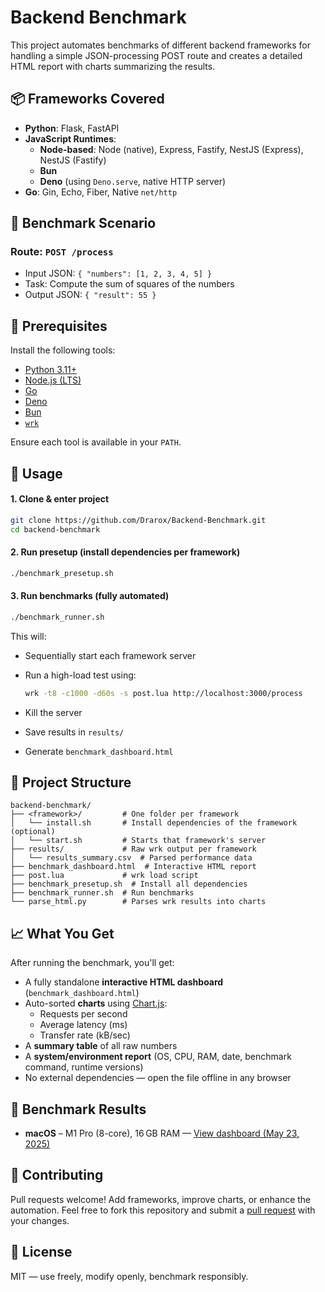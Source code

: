 # Backend Benchmark

This project automates benchmarks of different backend frameworks for handling a simple JSON-processing POST route and creates a detailed HTML report with charts summarizing the results.

## 📦 Frameworks Covered

- **Python**: Flask, FastAPI  
- **JavaScript Runtimes**:
  - **Node-based**: Node (native), Express, Fastify, NestJS (Express), NestJS (Fastify)  
  - **Bun**  
  - **Deno** (using `Deno.serve`, native HTTP server)
- **Go**: Gin, Echo, Fiber, Native `net/http`

## 🔬 Benchmark Scenario

### Route: `POST /process`
- Input JSON: `{ "numbers": [1, 2, 3, 4, 5] }`
- Task: Compute the sum of squares of the numbers
- Output JSON: `{ "result": 55 }`

## 🔧 Prerequisites

Install the following tools:

* [Python 3.11+](https://www.python.org/)
* [Node.js (LTS)](https://nodejs.org/)
* [Go](https://golang.org/)
* [Deno](https://deno.land/)
* [Bun](https://bun.sh/)
* [`wrk`](https://github.com/wg/wrk)

Ensure each tool is available in your `PATH`.


## 🚀 Usage

#### 1. Clone & enter project

```bash
git clone https://github.com/Drarox/Backend-Benchmark.git
cd backend-benchmark
```

#### 2. Run presetup (install dependencies per framework)

```bash
./benchmark_presetup.sh
```

#### 3. Run benchmarks (fully automated)

```bash
./benchmark_runner.sh
```

This will:

* Sequentially start each framework server
* Run a high-load test using:

  ```bash
  wrk -t8 -c1000 -d60s -s post.lua http://localhost:3000/process
  ```
* Kill the server
* Save results in `results/`
* Generate `benchmark_dashboard.html`

## 📁 Project Structure

```
backend-benchmark/
├── <framework>/         # One folder per framework
│   └── install.sh       # Install dependencies of the framework (optional)
│   └── start.sh         # Starts that framework's server
├── results/             # Raw wrk output per framework
│   └── results_summary.csv  # Parsed performance data
├── benchmark_dashboard.html  # Interactive HTML report
├── post.lua             # wrk load script
├── benchmark_presetup.sh  # Install all dependencies
├── benchmark_runner.sh  # Run benchmarks
└── parse_html.py        # Parses wrk results into charts
```

## 📈 What You Get

After running the benchmark, you'll get:

* A fully standalone **interactive HTML dashboard** (`benchmark_dashboard.html`)
* Auto-sorted **charts** using [Chart.js](https://www.chartjs.org/):
  * Requests per second
  * Average latency (ms)
  * Transfer rate (kB/sec)
* A **summary table** of all raw numbers
* A **system/environment report** (OS, CPU, RAM, date, benchmark command, runtime versions)
* No external dependencies — open the file offline in any browser

## 🧾 Benchmark Results

* **macOS** – M1 Pro (8-core), 16 GB RAM — [View dashboard (May 23, 2025)](https://yannick-burkard.eu.org/results_dashboard_20250523.html)


## 🤝 Contributing

Pull requests welcome! Add frameworks, improve charts, or enhance the automation. Feel free to fork this repository and submit a [pull request](https://github.com/Drarox/Backend-Benchmark/pulls) with your changes.

## 📄 License

MIT — use freely, modify openly, benchmark responsibly.

